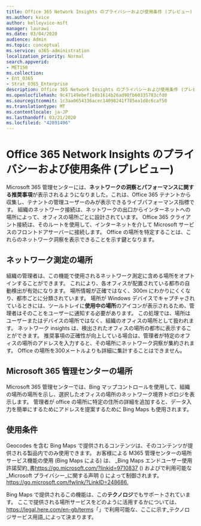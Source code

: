 ```yaml
---
title: Office 365 Network Insights のプライバシーおよび使用条件 (プレビュー)
ms.author: kvice
author: kelleyvice-msft
manager: laurawi
ms.date: 03/04/2020
audience: Admin
ms.topic: conceptual
ms.service: o365-administration
localization_priority: Normal
search.appverid:
- MET150
ms.collection:
- Ent_O365
- Strat_O365_Enterprise
description: Office 365 Network Insights のプライバシーおよび使用条件 (プレビュー)
ms.openlocfilehash: 9c47149ebef1e8b1614b26ad90fb60335783cfd0
ms.sourcegitcommit: 1c3aa0654336acec14098241f785ea1d8c6caf50
ms.translationtype: MT
ms.contentlocale: ja-JP
ms.lasthandoff: 03/21/2020
ms.locfileid: "42891496"
---
```

# <a name="office-365-network-insights-privacy-and-terms-of-use-preview"></a>Office 365 Network Insights のプライバシーおよび使用条件 (プレビュー)

Microsoft 365 管理センターには、**ネットワークの洞察とパフォーマンスに関する推奨事項**が表示されるようになりました。これは、Office 365 テナントから収集し、テナントの管理ユーザーのみが表示できるライブパフォーマンス指標です。 組織のネットワーク接続は、ネットワークの出口からインターネットへの場所によって、オフィスの場所ごとに設計されています。 Office 365 クライアント接続は、そのルートを使用して、インターネットを介して Microsoft サービスのフロントドアサーバーに接続します。 Office の場所を特定することは、これらのネットワーク洞察を表示できることを示す鍵となります。

## <a name="location-in-network-measurements"></a>ネットワーク測定の場所

組織の管理者は、この機能で使用されるネットワーク測定に含める場所をオプトインすることができます。 これにより、各オフィスが配置されている都市の自動検出が有効になります。 場所情報が正確ではなく、300m にわかりにくくなり、都市ごとに分類されています。 場所が Windows デバイスでキャプチャされているときには、ツールトレイに**使用中の場所**のアイコンが表示されるため、管理者はそのことをユーザーに通知する必要があります。 この処理では、場所はユーザーまたはデバイスの場所ではなく、組織のオフィスの場所として扱われます。 ネットワーク insights は、検出されたオフィスの場所の都市に表示することができます。 推奨事項の正確性が向上している場合は、管理者が特定のオフィスの場所のアドレスを入力すると、その場所にネットワーク洞察が集約されます。 Office の場所を300メートルよりも詳細に集計することはできません。

## <a name="location-in-the-microsoft-365-admin-center"></a>Microsoft 365 管理センターの場所

Microsoft 365 管理センターでは、Bing マップコントロールを使用して、組織の場所の場所を示し、選択したオフィスの場所のネットワーク境界トポロジを表示します。 管理者が office の場所に特定の住所の詳細を追加すると、データ入力を簡単にするためにアドレスを提案するために Bing Maps も使用されます。

## <a name="terms-of-use"></a>使用条件

Geocodes を含む Bing Maps で提供されるコンテンツは、そのコンテンツが提供される製品内でのみ使用できます。 お客様による M365 管理センターの場所サービス機能の使用 (Bing Maps による) は、 _Bing Maps エンドユーザー使用許諾契約_書<https://go.microsoft.com/?linkid=9710837> () およびで利用可能な_Microsoft プライバシー_に関する声明 () によって制御されます。<https://go.microsoft.com/fwlink/?LinkID=248686.>

Bing Maps で提供されるこの機能は、この**テクノロジ**でもサポートされています。 ここで提供される場所サービスをどのように活用するかについては、 <https://legal.here.com/en-gb/terms>「」で利用可能な、ここに示す_テクノロジサービス用語_によって決まります。
